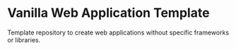 # Vanilla Web Application Template

Template repository to create web applications without specific frameworks or libraries.
